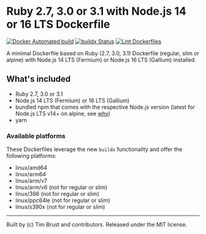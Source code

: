 # Ruby 2.7, 3.0 or 3.1 with Node.js 14 or 16 LTS Dockerfile

[![Docker Automated build](https://img.shields.io/docker/automated/timbru31/ruby-node.svg)](https://hub.docker.com/r/timbru31/ruby-node/)
[![buildx Status](https://github.com/timbru31/docker-ruby-node/workflows/buildx/badge.svg)](https://github.com/timbru31/docker-ruby-node/actions?query=workflow%3Abuildx)
[![Lint Dockerfiles](https://github.com/timbru31/docker-ruby-node/workflows/Lint%20Dockerfiles/badge.svg)](https://github.com/timbru31/docker-ruby-node/actions?query=workflow%3A%22Lint+Dockerfiles%22)

A minimal Dockerfile based on Ruby (2.7, 3.0, 3.1) Dockerfile (regular, slim or alpine) with Node.js 14 LTS (Fermium) or Node.js 16 LTS (Gallium) installed.

## What's included

- Ruby 2.7, 3.0 or 3.1
- Node.js 14 LTS (Fermium) or 16 LTS (Gallium)
- bundled npm that comes with the respective Node.js version (latest for Node.js LTS v14+ on alpine, see [why](https://gitlab.alpinelinux.org/alpine/aports/-/commit/25b10bd1a93e12a7e49fee38b0a229281ae49fb7))
- yarn

### Available platforms

These Dockerfiles leverage the new `buildx` functionality and offer the following platforms:

- linux/amd64
- linux/arm64
- linux/arm/v7
- linux/arm/v6 (not for regular or slim)
- linux/386 (not for regular or slim)
- linux/ppc64le (not for regular or slim)
- linux/s390x (not for regular or slim)

---

Built by (c) Tim Brust and contributors. Released under the MIT license.

